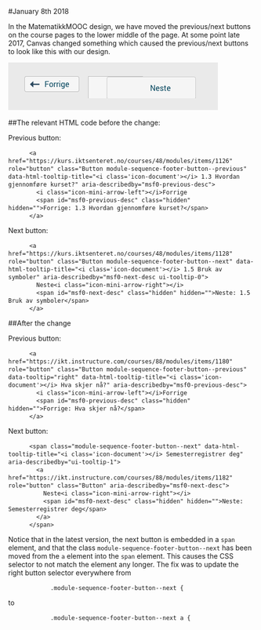 #January 8th 2018

In the MatematikkMOOC design, we have moved the previous/next buttons on the course pages to the lower middle of the page. 
At some point late 2017, Canvas changed something which caused the previous/next buttons to look like this with our design.

<img src="images/previousnextbug.png" alt="Previous/Next bug"/>	    

##The relevant HTML code before the change:

Previous button:

```
      <a href="https://kurs.iktsenteret.no/courses/48/modules/items/1126" role="button" class="Button module-sequence-footer-button--previous" data-html-tooltip-title="<i class='icon-document'></i> 1.3 Hvordan gjennomføre kurset?" aria-describedby="msf0-previous-desc">
        <i class="icon-mini-arrow-left"></i>Forrige
        <span id="msf0-previous-desc" class="hidden" hidden="">Forrige: 1.3 Hvordan gjennomføre kurset?</span>
      </a>
```    

Next button:

```    
      <a href="https://kurs.iktsenteret.no/courses/48/modules/items/1128" role="button" class="Button module-sequence-footer-button--next" data-html-tooltip-title="<i class='icon-document'></i> 1.5 Bruk av symboler" aria-describedby="msf0-next-desc ui-tooltip-0">
        Neste<i class="icon-mini-arrow-right"></i>
        <span id="msf0-next-desc" class="hidden" hidden="">Neste: 1.5 Bruk av symboler</span>
      </a>
```

##After the change

Previous button:

```
      <a href="https://ikt.instructure.com/courses/88/modules/items/1180" role="button" class="Button module-sequence-footer-button--previous" data-tooltip="right" data-html-tooltip-title="<i class='icon-document'></i> Hva skjer nå?" aria-describedby="msf0-previous-desc">
        <i class="icon-mini-arrow-left"></i>Forrige
        <span id="msf0-previous-desc" class="hidden" hidden="">Forrige: Hva skjer nå?</span>
      </a>
```
    
Next button:

```
      <span class="module-sequence-footer-button--next" data-html-tooltip-title="<i class='icon-document'></i> Semesterregistrer deg" aria-describedby="ui-tooltip-1">
        <a href="https://ikt.instructure.com/courses/88/modules/items/1182" role="button" class="Button" aria-describedby="msf0-next-desc">
          Neste<i class="icon-mini-arrow-right"></i>
          <span id="msf0-next-desc" class="hidden" hidden="">Neste: Semesterregistrer deg</span>
        </a>
      </span>
```

Notice that in the latest version, the next button is embedded in a `span` element, and that the class `module-sequence-footer-button--next` has been moved from the `a` element into the `span` element. 
This causes the CSS selector to not match the element any longer.
The fix was to update the right button selector everywhere from 

```
            .module-sequence-footer-button--next {
```

to

```
            .module-sequence-footer-button--next a {
```


